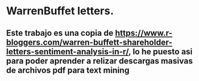 # WarrenBuffet letters.

## Este trabajo es una copia de https://www.r-bloggers.com/warren-buffett-shareholder-letters-sentiment-analysis-in-r/, lo he puesto asi para poder aprender a relizar descargas masivas de archivos pdf para text mining


